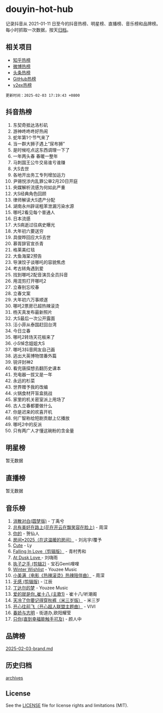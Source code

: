 # douyin-hot-hub

记录抖音从 2021-01-11 日至今的抖音热榜、明星榜、直播榜、音乐榜和品牌榜。每小时抓取一次数据，按天[归档](archives)。

## 相关项目

- [知乎热榜](https://github.com/lonnyzhang423/zhihu-hot-hub)
- [微博热榜](https://github.com/lonnyzhang423/weibo-hot-hub)
- [头条热榜](https://github.com/lonnyzhang423/toutiao-hot-hub)
- [GitHub热榜](https://github.com/lonnyzhang423/github-hot-hub)
- [v2ex热榜](https://github.com/lonnyzhang423/v2ex-hot-hub)


`更新时间：2025-02-03 17:19:43 +0800`

## 抖音热榜

1. 东契奇抵达洛杉矶
1. 游神咚咚咚好热闹
1. 蛇年第1个节气来了
1. 当一群大狮子遇上“尿布狮”
1. 是时候吃点这东西调理一下了
1. 一年两头春 春暖一整年
1. 马刺国王公牛交易谁亏谁赚
1. 大S去世
1. 各地开出务工专列增加运力
1. 尹锡悦涉内乱罪公审2月20日开庭
1. 央媒解析流感为何如此严重
1. 大S经典角色回顾
1. 律师解读大S遗产分配
1. 湖南永州辟谣粗苯泄漏污染水源
1. 哪吒2看见每个普通人
1. 日本流感
1. 大S病逝过往病史曝光
1. 大年初六要送穷
1. 具俊晔回应大S去世
1. 慕胥辞官宣杀青
1. 格莱美红毯
1. 大鱼海棠2预告
1. 导演饺子谈哪吒的容貌焦虑
1. 考古转角遇到爱
1. 找到哪吒2配音演员全员抖音
1. 用混剪打开哪吒2
1. 立春别忘咬春
1. 立春文案
1. 大年初六万事顺遂
1. 哪吒2票房已超热辣滚烫
1. 杨天真发布最新照片
1. 大S最后一次公开露面
1. 汪小菲从泰国赶回台湾
1. 今日立春
1. 哪吒2转场天花板来了
1. 小S悼念姐姐大S
1. 哪吒3抖音网友自己画
1. 逃出大英博物馆番外篇
1. 锐评封神2
1. 看完唐探想去翻历史课本
1. 充电器一拔又是一年
1. 永远的杉菜
1. 世界赠予我的改编
1. 火锅食材开盲盒挑战
1. 家里的机关密室派上用场了
1. 古人立春都要做什么
1. 你是迟来的欢喜开机
1. 何广智称给短剧贡献上亿播放
1. 哪吒2中的反派
1. 只有两广人才懂这碗粉的含金量

## 明星榜

暂无数据

## 直播榜

暂无数据

## 音乐榜

1. [消散对白(圆梦版)](https://sf5-hl-cdn-tos.douyinstatic.com/obj/tos-cn-ve-2774/og4jB5I5IizzoZVAAAzWgBMAsMDWoArfwBOiFs) - 丁禹兮
1. [总有美好在路上(花在开云在飘笑容在脸上)](https://sf5-hl-cdn-tos.douyinstatic.com/obj/tos-cn-ve-2774/oU5u7NwtfBIvaNhoQBszOvAlRiAoiWAVVyBMq4) - 周深
1. [你的](https://sf5-hl-cdn-tos.douyinstatic.com/obj/tos-cn-ve-2774/oYuIeKf42jB7sEV6B2upMdpYAgfrQWj0FeRegh) - 贺仙人
1. [房间•2025（在这温暖的房间）](https://sf5-hl-cdn-tos.douyinstatic.com/obj/tos-cn-ve-2774/oMzJcnT8BgIetASeBfwfEeBQVNfACiCifhfZP7g) - 刘兆宇/覆予
1. [Cute](https://sf3-cdn-tos.douyinstatic.com/obj/tos-cn-ve-2774/o4IbIzHWKAAB4wsS5qMBRiiAlEBGTpQRNfFvuo) - Ly
1. [Falling In Love（剪辑版）](https://sf5-hl-cdn-tos.douyinstatic.com/obj/tos-cn-ve-2774/o8ajpA8zzgBPahbBIO8AcKGBLJezFCRd1wfP9f) - 青村秀和
1. [ At Dusk  Love ](https://sf5-hl-cdn-tos.douyinstatic.com/obj/tos-cn-ve-2774/o8CrpCf5CaYgI4ZrtQgMQAFEfuGqNnRSDQAPBc) - 刘嗨雨
1. [执子之手 (剪辑2)](https://sf5-hl-cdn-tos.douyinstatic.com/obj/tos-cn-ve-2774/oUoZLQjCc31XzqsBnBQUNgeKtYPBcgbFDwtfcu) - 宝石Gem\哩哩
1. [Winter Wishlist](https://sf5-hl-cdn-tos.douyinstatic.com/obj/tos-cn-ve-2774/oIIgUOeamCFCVAzxN6MFRLIBlLGpUqQxeeHrLE) - Youzee Music
1. [小美满（电影《热辣滚烫》热辣陪伴曲）](https://sf5-hl-cdn-tos.douyinstatic.com/obj/tos-cn-ve-2774/o0GAn2lSgfZIDUgtevCGDQYnFg4CwnrBaxbTZL) - 周深
1. [无感 (剪辑版)](https://sf5-hl-cdn-tos.douyinstatic.com/obj/tos-cn-ve-2774/o0eIsUzJBDlQaQFC5OFlgbMEZC1TFYBftOBn6p) - 江辰
1. [丁达尔的梦](https://sf5-hl-cdn-tos.douyinstatic.com/obj/tos-cn-ve-2774/oMU3WirUZBVQkAC9ccG5P2IQirziZM2RTInUY) - Youzee Music
1. [爱的就是你_崔十八 (主歌1)](https://sf5-hl-cdn-tos.douyinstatic.com/obj/tos-cn-ve-2774/oI5BO5DhFZ6UTcNCnZaOCBLtZ7WIMQGfgnXf5E) - 崔十八/听潮阁
1. [天冷了你要记得穿秋裤（米三岁版）](https://sf5-hl-cdn-tos.douyinstatic.com/obj/tos-cn-ve-2774/oQlIwVIDWiZ6BQilAorS7MA0AgCkQDvcZAdm1) - 米三岁
1. [开心往前飞（开心超人联盟主题曲）](https://sf5-hl-cdn-tos.douyinstatic.com/obj/tos-cn-ve-2774/9d8fb7c82cf1421fb93a9fe925275e0a) - VIVI
1. [春娇与志明](https://sf5-hl-cdn-tos.douyinstatic.com/obj/tos-cn-ve-2774/e530d8fceb7044b39707d7f9ff54add1) - 街道办,欧阳耀莹
1. [只你(直到幸福能触手可及)](https://sf5-hl-cdn-tos.douyinstatic.com/obj/tos-cn-ve-2774/o0lBkRDzFTeaVSUz3ZZSCBVtZ5DIMQGfgmEAuE) - 颜人中

## 品牌榜

[2025-02-03-brand.md](archives/2025-02-03-brand.md)

## 历史归档

[archives](archives)

## License

See the [LICENSE](LICENSE) file for license rights and limitations (MIT).

